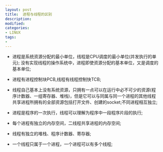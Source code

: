 ```yaml
---
layout: post
title:  进程与线程的区别
description: 
modified: 
categories: 
- LINUX
tags:
- 
---
```

* 进程是系统资源分配的最小单位，线程是CPU调度的最小单位(并发执行的单元);
没有实现线程的操作系统中，进程即使资源分配的基本单位，又是调度的基本单位;

* 进程有进程控制块PCB,线程有线程控制快TCB;

* 线程自己基本上没有系统资源，只拥有一点可以在运行中必不可少的资源(程序计数器、一组寄存器、堆栈)，但是它可以与同属与同一个进程的其他线程共享进程所拥有的全部资源包括打开文件、创建的socket;不同进程相互独立;

* 进程是程序的一次执行，线程可以理解为程序中一段程序片段的执行;

* 每个进程有独立的内存空间，二线程共享进程的内存空间;

* 线程有独立的堆栈、程序计数器、寄存器;

* 一个线程只属于一个进程，一个进程可以有多个线程;




